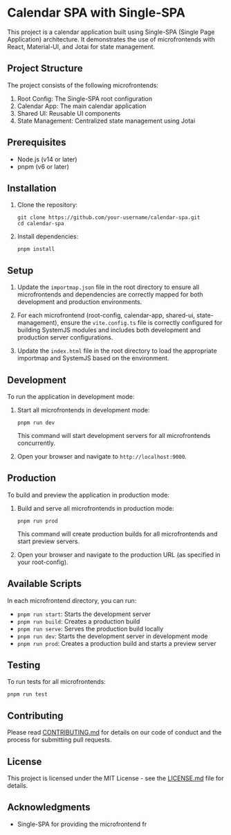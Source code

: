 # Calendar SPA with Single-SPA

This project is a calendar application built using Single-SPA (Single Page Application) architecture. It demonstrates the use of microfrontends with React, Material-UI, and Jotai for state management.

## Project Structure

The project consists of the following microfrontends:

1. Root Config: The Single-SPA root configuration
2. Calendar App: The main calendar application
3. Shared UI: Reusable UI components
4. State Management: Centralized state management using Jotai

## Prerequisites

- Node.js (v14 or later)
- pnpm (v6 or later)

## Installation

1. Clone the repository:

   ```
   git clone https://github.com/your-username/calendar-spa.git
   cd calendar-spa
   ```

2. Install dependencies:
   ```
   pnpm install
   ```

## Setup

1. Update the `importmap.json` file in the root directory to ensure all microfrontends and dependencies are correctly mapped for both development and production environments.

2. For each microfrontend (root-config, calendar-app, shared-ui, state-management), ensure the `vite.config.ts` file is correctly configured for building SystemJS modules and includes both development and production server configurations.

3. Update the `index.html` file in the root directory to load the appropriate importmap and SystemJS based on the environment.

## Development

To run the application in development mode:

1. Start all microfrontends in development mode:

   ```
   pnpm run dev
   ```

   This command will start development servers for all microfrontends concurrently.

2. Open your browser and navigate to `http://localhost:9000`.

## Production

To build and preview the application in production mode:

1. Build and serve all microfrontends in production mode:

   ```
   pnpm run prod
   ```

   This command will create production builds for all microfrontends and start preview servers.

2. Open your browser and navigate to the production URL (as specified in your root-config).

## Available Scripts

In each microfrontend directory, you can run:

- `pnpm run start`: Starts the development server
- `pnpm run build`: Creates a production build
- `pnpm run serve`: Serves the production build locally
- `pnpm run dev`: Starts the development server in development mode
- `pnpm run prod`: Creates a production build and starts a preview server

## Testing

To run tests for all microfrontends:

```
pnpm run test
```

## Contributing

Please read [CONTRIBUTING.md](CONTRIBUTING.md) for details on our code of conduct and the process for submitting pull requests.

## License

This project is licensed under the MIT License - see the [LICENSE.md](LICENSE.md) file for details.

## Acknowledgments

- Single-SPA for providing the microfrontend fr
